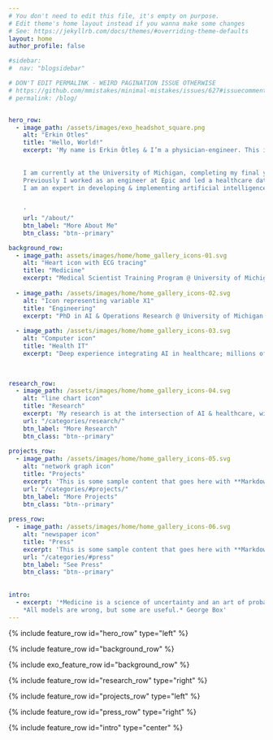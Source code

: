 ```yaml
---
# You don't need to edit this file, it's empty on purpose.
# Edit theme's home layout instead if you wanna make some changes
# See: https://jekyllrb.com/docs/themes/#overriding-theme-defaults
layout: home
author_profile: false

#sidebar:
#  nav: "blogsidebar"

# DON'T EDIT PERMALINK - WEIRD PAGINATION ISSUE OTHERWISE
# https://github.com/mmistakes/minimal-mistakes/issues/627#issuecomment-536759630
# permalink: /blog/


hero_row:
  - image_path: /assets/images/exo_headshot_square.png
    alt: "Erkin Otles"
    title: "Hello, World!"
    excerpt: 'My name is Erkin Ötleş & I’m a physician-engineer. This is my website focused on engineering & medicine.
    
    
    I am currently at the University of Michigan, completing my final year of combined MD-PhD training.
    Previously I worked as an engineer at Epic and led a healthcare data science team.
    I am an expert in developing & implementing artificial intelligence tools in healthcare.
    
    
    '
    url: "/about/"
    btn_label: "More About Me"
    btn_class: "btn--primary"

background_row:
  - image_path: assets/images/home/home_gallery_icons-01.svg
    alt: "Heart icon with ECG tracing"
    title: "Medicine"
    excerpt: "Medical Scientist Training Program @ University of Michigan Medical School. MD expected May '24."
    
  - image_path: /assets/images/home/home_gallery_icons-02.svg
    alt: "Icon representing variable X1"
    title: "Engineering"
    excerpt: "PhD in AI & Operations Research @ University of Michigan College of Engineering. Defended August '22."
    
  - image_path: /assets/images/home/home_gallery_icons-03.svg
    alt: "Computer icon"
    title: "Health IT"
    excerpt: "Deep experience integrating AI in healthcare; millions of predictions on patients. Ex-Epic engineer."

    
    
research_row:
  - image_path: /assets/images/home/home_gallery_icons-04.svg
    alt: "line chart icon"
    title: "Research"
    excerpt: 'My research is at the intersection of AI & healthcare, with a focus on the interface between clinical workflows and predictive models. I utilize methods from the domains of clinical informatics, machine learning, and operations research. My work spans the healthcare AI lifecycle with projects advancing from model development/evaluation, technical integration, and connection with clinical workflows.'
    url: "/categories/research/"
    btn_label: "More Research"
    btn_class: "btn--primary"
    
projects_row:
  - image_path: /assets/images/home/home_gallery_icons-05.svg
    alt: "network graph icon"
    title: "Projects"
    excerpt: 'This is some sample content that goes here with **Markdown** formatting. Centered with `type="center"`'
    url: "/categories/#projects/"
    btn_label: "More Projects"
    btn_class: "btn--primary"
    
press_row:
  - image_path: /assets/images/home/home_gallery_icons-06.svg
    alt: "newspaper icon"
    title: "Press"
    excerpt: 'This is some sample content that goes here with **Markdown** formatting. Centered with `type="center"`'
    url: "/categories/#press"
    btn_label: "See Press"
    btn_class: "btn--primary"
    
    
intro: 
  - excerpt: '*Medicine is a science of uncertainty and an art of probability.* William Osler<br> 
    *All models are wrong, but some are useful.* George Box'
---
```



{% include feature_row id="hero_row" type="left" %}

{% include feature_row id="background_row" %}

{% include exo_feature_row id="background_row" %}

{% include feature_row id="research_row" type="right" %}

{% include feature_row id="projects_row" type="left" %}

{% include feature_row id="press_row" type="right" %}



{% include feature_row id="intro" type="center" %}
